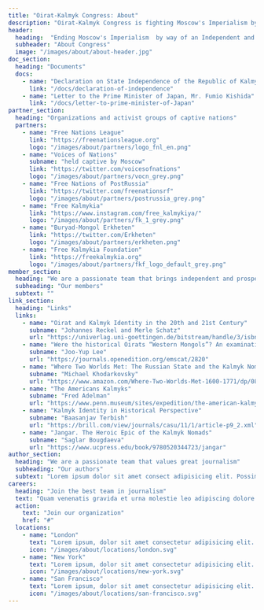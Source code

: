 ```yaml
---
title: "Oirat-Kalmyk Congress: About"
description: "Oirat-Kalmyk Congress is fighting Moscow's Imperialism by pushing an idea of independent and democratic Kalmykia."
header:
  heading:  "Ending Moscow's Imperialism  by way of an Independent and Democratic Kalmykia."
  subheader: "About Congress"
  image: "/images/about/about-header.jpg"
doc_section:
  heading: "Documents"
  docs:
    - name: "Declaration on State Independence of the Republic of Kalmykia"
      link: "/docs/declaration-of-independence"
    - name: "Letter to the Prime Minister of Japan, Mr. Fumio Kishida"
      link: "/docs/letter-to-prime-minister-of-Japan"
partner_section:
  heading: "Organizations and activist groups of captive nations"
  partners:
    - name: "Free Nations League"
      link: "https://freenationsleague.org"
      logo: "/images/about/partners/logo_fnl_en.png"
    - name: "Voices of Nations"
      subname: "held captive by Moscow"
      link: "https://twitter.com/voicesofnations"
      logo: "/images/about/partners/vocn_grey.png"
    - name: "Free Nations of PostRussia"
      link: "https://twitter.com/freenationsrf"
      logo: "/images/about/partners/postrussia_grey.png"
    - name: "Free Kalmykia"
      link: "https://www.instagram.com/free_kalmykiya/"
      logo: "/images/about/partners/fk_1_grey.png"
    - name: "Buryad-Mongol Erkheten"
      link: "https://twitter.com/Erkheten"
      logo: "/images/about/partners/erkheten.png"
    - name: "Free Kalmykia Foundation"
      link: "https://freekalmykia.org"
      logo: "/images/about/partners/fkf_logo_default_grey.png"
member_section:
  heading: "We are a passionate team that brings independent and prosper Kalmykia closer"
  subheading: "Our members"
  subtext: ""
link_section:
  heading: "Links"
  links:
    - name: "Oirat and Kalmyk Identity in the 20th and 21st Century"
      subname: "Johannes Reckel and Merle Schatz"
      url: "https://univerlag.uni-goettingen.de/bitstream/handle/3/isbn-978-3-86395-464-2/reckel_oiraten.pdf?sequence=1&isAllowed=y"
    - name: "Were the historical Oirats “Western Mongols”? An examination of their uniqueness in relation to the Mongols"
      subname: "Joo-Yup Lee"
      url: "https://journals.openedition.org/emscat/2820"
    - name: "Where Two Worlds Met: The Russian State and the Kalmyk Nomads, 1600–1771"
      subname: "Michael Khodarkovsky"
      url: "https://www.amazon.com/Where-Two-Worlds-Met-1600-1771/dp/0801473403"
    - name: "The Americans Kalmyks"
      subname: "Fred Adelman"
      url: "https://www.penn.museum/sites/expedition/the-american-kalmyks/"
    - name: "Kalmyk Identity in Historical Perspective"
      subname: "Baasanjav Terbish"
      url: "https://brill.com/view/journals/casu/11/1/article-p9_2.xml"
    - name: "Jangar. The Heroic Epic of the Kalmyk Nomads"
      subname: "Saglar Bougdaeva"
      url: "https://www.ucpress.edu/book/9780520344723/jangar"
author_section:
  heading: "We are a passionate team that values great journalism"
  subheading: "Our authors"
  subtext: "Lorem ipsum dolor sit amet consect adipisicing elit. Possimus magnam voluptatum cupiditate veritatis in accusamus quisquam."
careers:
  heading: "Join the best team in journalism"
  text: "Quam venenatis gravida et urna molestie leo adipiscing dolore leo euismod quam. Aenean porta curabitur convallis pellentesque velit platea at neque phasellus. Aliquet pellentesque senectus velit magna ultrices iaculis justo habitasse vitae neque ornare nullam leo."
  action:
    text: "Join our organization"
    href: "#"
  locations:
    - name: "London"
      text: "Lorem ipsum, dolor sit amet consectetur adipisicing elit. Maiores impedit perferendis suscipit eaque iste dolor."
      icon: "/images/about/locations/london.svg"
    - name: "New York"
      text: "Lorem ipsum, dolor sit amet consectetur adipisicing elit. Maiores impedit perferendis suscipit eaque iste dolor."
      icon: "/images/about/locations/new-york.svg"
    - name: "San Francisco"
      text: "Lorem ipsum, dolor sit amet consectetur adipisicing elit. Maiores impedit perferendis suscipit eaque iste dolor."
      icon: "/images/about/locations/san-francisco.svg"
---
```

